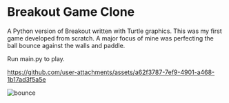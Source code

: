 # Breakout Game Clone

A Python version of Breakout written with Turtle graphics.
This was my first game developed from scratch.
A major focus of mine was perfecting the ball bounce against the walls and paddle.

Run main.py to play.

https://github.com/user-attachments/assets/a62f3787-7ef9-4901-a468-1b17ad3f5a5e

![bounce](https://github.com/user-attachments/assets/e390a152-6f5a-4ced-b132-fb033501770f)
